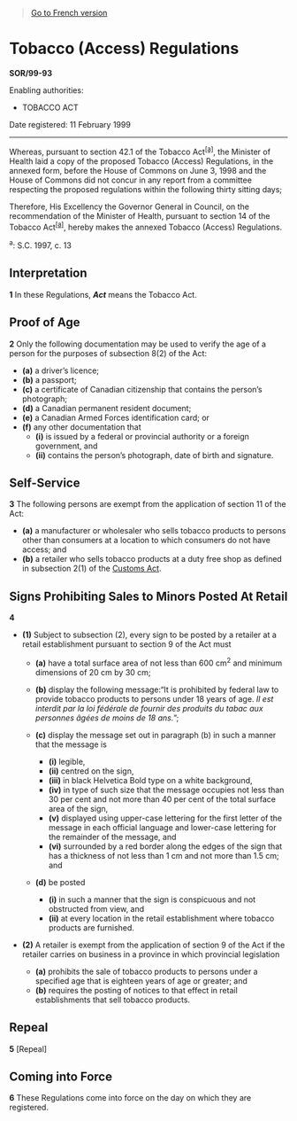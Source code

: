 > [Go to French version](/fr/Règlements/Décrets,%20ordonnances%20et%20règlements%20statutaires/99/93.md)

# Tobacco (Access) Regulations

**SOR/99-93**

Enabling authorities: 
- TOBACCO ACT

Date registered: 11 February 1999

----------

Whereas, pursuant to section 42.1 of the Tobacco Act<sup><a href='#footnotea_e'>[a]</a></sup>, the Minister of Health laid a copy of the proposed Tobacco (Access) Regulations, in the annexed form, before the House of Commons on June 3, 1998 and the House of Commons did not concur in any report from a committee respecting the proposed regulations within the following thirty sitting days;

Therefore, His Excellency the Governor General in Council, on the recommendation of the Minister of Health, pursuant to section 14 of the Tobacco Act<sup><a href='#footnotea_e'>[a]</a></sup>, hereby makes the annexed Tobacco (Access) Regulations.

<a name='footnotea_e'><sup>a</sup></a>: S.C. 1997, c. 13<br />




## Interpretation


**1** In these Regulations, ***Act*** means the Tobacco Act.




## Proof of Age


**2** Only the following documentation may be used to verify the age of a person for the purposes of subsection 8(2) of the Act:
- **(a)** a driver’s licence;
- **(b)** a passport;
- **(c)** a certificate of Canadian citizenship that contains the person’s photograph;
- **(d)** a Canadian permanent resident document;
- **(e)** a Canadian Armed Forces identification card; or
- **(f)** any other documentation that
	- **(i)** is issued by a federal or provincial authority or a foreign government, and
	- **(ii)** contains the person’s photograph, date of birth and signature.




## Self-Service


**3** The following persons are exempt from the application of section 11 of the Act:
- **(a)** a manufacturer or wholesaler who sells tobacco products to persons other than consumers at a location to which consumers do not have access; and
- **(b)** a retailer who sells tobacco products at a duty free shop as defined in subsection 2(1) of the [Customs Act](/en/Acts/Statutes%20of%20Canada/1985/c.%201%20(2nd%20Supp.).md).




## Signs Prohibiting Sales to Minors Posted At Retail


**4** 

- **(1)** Subject to subsection (2), every sign to be posted by a retailer at a retail establishment pursuant to section 9 of the Act must
	- **(a)** have a total surface area of not less than 600 cm<sup>2</sup> and minimum dimensions of 20 cm by 30 cm;
	- **(b)** display the following message:“It is prohibited by federal law to provide tobacco products to persons under 18 years of age. *Il est interdit par la loi fédérale de fournir des produits du tabac aux personnes âgées de moins de 18 ans.*”;


	- **(c)** display the message set out in paragraph (b) in such a manner that the message is
		- **(i)** legible,
		- **(ii)** centred on the sign,
		- **(iii)** in black Helvetica Bold type on a white background,
		- **(iv)** in type of such size that the message occupies not less than 30 per cent and not more than 40 per cent of the total surface area of the sign,
		- **(v)** displayed using upper-case lettering for the first letter of the message in each official language and lower-case lettering for the remainder of the message, and
		- **(vi)** surrounded by a red border along the edges of the sign that has a thickness of not less than 1 cm and not more than 1.5 cm; and
	- **(d)** be posted
		- **(i)** in such a manner that the sign is conspicuous and not obstructed from view, and
		- **(ii)** at every location in the retail establishment where tobacco products are furnished.

- **(2)** A retailer is exempt from the application of section 9 of the Act if the retailer carries on business in a province in which provincial legislation
	- **(a)** prohibits the sale of tobacco products to persons under a specified age that is eighteen years of age or greater; and
	- **(b)** requires the posting of notices to that effect in retail establishments that sell tobacco products.




## Repeal


**5** [Repeal]




## Coming into Force


**6** These Regulations come into force on the day on which they are registered.


